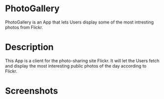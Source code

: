 # PhotoGallery

PhotoGallery is an App that lets Users display some of the most intresting photos from Flickr.



# Description

This App is a client for the photo-sharing site Flickr. It will let the Users fetch and display the most interesting public photos of the day according to Flickr.


# Screenshots
